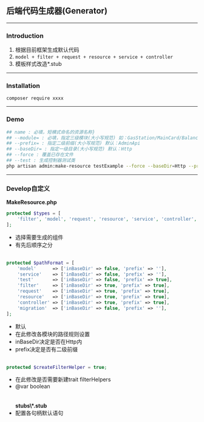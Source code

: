 ## 后端代码生成器(Generator)
---
### Introduction
1. 根据目前框架生成默认代码
2. `model + filter + request + resource + service + controller`
3. 模板样式改造*.stub
---
### Installation
    composer require xxxx
---
### Demo
```bash
## name : 必填，短横式命名的资源名称}
## --module= : 必填，指定三级模块(大小写规范) 如：GasStation/MainCard/Balance
## --prefix= : 指定二级前缀(大小写规范) 默认：AdminApi
## --baseDir= : 指定一级目录(大小写规范) 默认：Http
## --force : 覆盖已存在文件
## --test : 生成控制器测试类
php artisan admin:make-resource testExample --force --baseDir=Http --prefix=AdminApi --module=GasStation\Maincard\Xxx
```
---
### Develop自定义
**MakeResource.php**
```php
protected $types = [
    'filter', 'model', 'request', 'resource', 'service', 'controller', 'test', 'migration'
];
```
 * 选择需要生成的组件
 * 有先后顺序之分
<br/><br/>
```php
protected $pathFormat = [
    'model'      => ['inBaseDir' => false, 'prefix' => ''],
    'service'    => ['inBaseDir' => false, 'prefix' => ''],
    'test'       => ['inBaseDir' => false, 'prefix' => true],
    'filter'     => ['inBaseDir' => true, 'prefix' => true],
    'request'    => ['inBaseDir' => true, 'prefix' => true],
    'resource'   => ['inBaseDir' => true, 'prefix' => true],
    'controller' => ['inBaseDir' => true, 'prefix' => true],
    'migration'  => ['inBaseDir' => false, 'prefix' => ''],
];
```
 * 默认
 * 在此修改各模块的路径规则设置
 * inBaseDir决定是否在Http内
 * prefix决定是否有二级前缀
 <br/><br/>
```php
protected $createFilterHelper = true;
```
* 在此修改是否需要新建trait filterHelpers
* @var boolean
<br/><br/><br/>
**stubs\\*.stub**
* 配置各句柄默认语句


